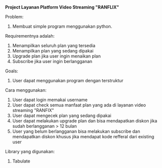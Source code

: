 **Project Layanan Platform Video Streaming "RANFLIX"**

Problem:
  1. Membuat simple program menggunakan python.

Requirementnya adalah:
  1. Menampilkan seluruh plan yang tersedia
  2. Menampilkan plan yang sedang dipakai
  3. Upgrade plan jika user ingin menaikan plan
  4. Subscribe jika user ingin berlangganan

Goals:
  1. User dapat menggunakan program dengan terstruktur

Cara menggunakan:
  1. User dapat login memakai username
  2. User dapat check semua manfaat plan yang ada di layanan video streaming "RANFIX"
  3. User dapat mengecek plan yang sedang dipakai
  4. User dapat melakukan upgrade plan dan bisa mendapatkan diskon jika sudah berlangganan > 12 bulan
  5. User yang belum berlangganan bisa melakukan subscribe dan mendapatkan diskon khusus jika mendapat kode refferal dari existing user

Library yang digunakan:
  1. Tabulate

